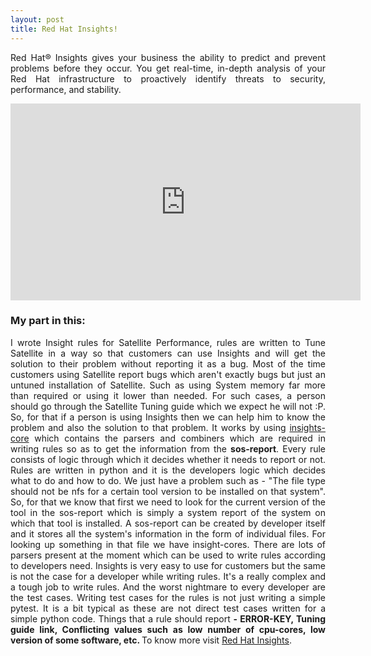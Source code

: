 ```yaml
---
layout: post
title: Red Hat Insights!
---
```


<p style="text-align:justify;">
Red Hat® Insights gives your business the ability to predict and prevent problems before they occur. You get real-time, in-depth 
analysis of your Red Hat infrastructure to proactively identify threats to security, performance, and stability.
</p>

<iframe width="560" height="315" src="https://www.youtube.com/embed/MfRnKe-xxLM" frameborder="0" allow="autoplay; encrypted-media" allowfullscreen></iframe>

<h3>My part in this:</h3>
<p style="text-align:justify;">
I wrote Insight rules for Satellite Performance, rules are written to Tune Satellite in a way so that customers can use Insights
and will get the solution to their problem without reporting it as a bug. Most of the time customers using Satellite report bugs 
which aren't exactly bugs but just an untuned installation of Satellite. Such as using System memory far more than required or using 
it lower than needed. For such cases, a person should go through the Satellite Tuning guide which we expect he will not :P. So, for 
that if a person is using Insights then we can help him to know the problem and also the solution to that problem. It works by using <a href="https://github.com/RedHatInsights/insights-core">insights-core</a> which contains the parsers and combiners which are required in writing rules so as to get the information from the <b>sos-report</b>. Every rule consists of logic through which it decides whether it needs to report or not. Rules are written in python and it is the developers logic which decides what to do and how to do. We just have a problem such as - "The file type should not be nfs for a certain tool version to be installed on that system". So, for that we know that first we need to look for the current version of the tool in the sos-report which is simply a system report of the system on which that tool is installed. A sos-report can be created by developer itself and it stores all the system's information in the form of individual files. For looking up something in that file we have insight-cores. There are lots of parsers present at the moment which can be used to write rules according to developers need. Insights is very easy to use for customers but the same is not the case for a developer while writing rules. It's a really complex and a tough job to write rules. And the worst nightmare to every developer are the test cases. Writing test cases for the rules is not just writing a simple pytest. It is a bit typical as these are not direct test cases written for a simple python code. Things that a rule should report <b>- ERROR-KEY, Tuning guide link, Conflicting values such as low number of cpu-cores, low version of some software, etc. </b> To know more visit <a href="https://www.redhat.com/en/technologies/management/insights">Red Hat Insights</a>.
</p>
